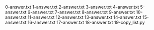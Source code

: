 0-answer.txt
1-answer.txt
2-answer.txt
3-answer.txt
4-answer.txt
5-answer.txt
6-answer.txt
7-answer.txt
8-answer.txt
9-answer.txt
10-answer.txt
11-answer.txt
12-answer.txt
13-answer.txt
14-answer.txt
15-answer.txt
16-answer.txt
17-answer.txt
18-answer.txt
19-copy_list.py